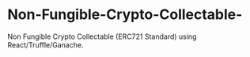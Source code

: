 # Non-Fungible-Crypto-Collectable-
Non Fungible Crypto Collectable (ERC721 Standard) using React/Truffle/Ganache.
